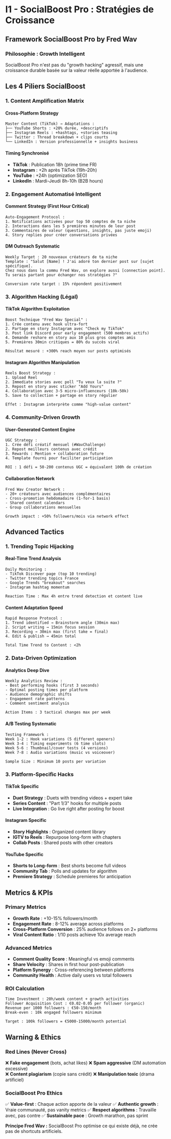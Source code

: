 # I1 - SocialBoost Pro : Stratégies de Croissance

## Framework SocialBoost Pro by Fred Wav

### Philosophie : Growth Intelligent
SocialBoost Pro n'est pas du "growth hacking" agressif, mais une croissance durable basée sur la valeur réelle apportée à l'audience.

## Les 4 Piliers SocialBoost

### 1. Content Amplification Matrix

#### Cross-Platform Strategy
```
Master Content (TikTok) → Adaptations :
├── YouTube Shorts : +20% durée, +descriptifs
├── Instagram Reels : +hashtags, +stories teasing
├── Twitter : Thread breakdown + clips courts
└── LinkedIn : Version professionnelle + insights business
```

#### Timing Synchronisé
- **TikTok** : Publication 18h (prime time FR)
- **Instagram** : +2h après TikTok (19h-20h)
- **YouTube** : +24h (optimization SEO)
- **LinkedIn** : Mardi-Jeudi 8h-10h (B2B hours)

### 2. Engagement Automatisé Intelligent

#### Comment Strategy (First Hour Critical)
```
Auto-Engagement Protocol :
1. Notifications activées pour top 50 comptes de ta niche
2. Interactions dans les 5 premières minutes de leur post
3. Commentaires de valeur (questions, insights, pas juste emoji)
4. Story replies pour créer conversations privées
```

#### DM Outreach Systematic
```
Weekly Target : 20 nouveaux créateurs de ta niche
Template : "Salut [Name] ! J'ai adoré ton dernier post sur [sujet spécifique]. 
Chez nous dans la commu Fred Wav, on explore aussi [connection point]. 
Tu serais partant pour échanger nos stratégies ?"

Conversion rate target : 15% répondent positivement
```

### 3. Algorithm Hacking (Légal)

#### TikTok Algorithm Exploitation
```
Boost Technique "Fred Wav Special" :
1. Crée contenu avec hook ultra-fort
2. Partage en story Instagram avec "Check my TikTok"
3. Post link Discord pour early engagement (500 membres actifs)
4. Demande reshare en story aux 10 plus gros comptes amis
5. Premières 30min critiques = 80% du succès viral

Résultat mesuré : +300% reach moyen sur posts optimisés
```

#### Instagram Algorithm Manipulation
```
Reels Boost Strategy :
1. Upload Reel
2. Immediate stories avec poll "Tu veux la suite ?"
3. Repost en story avec sticker "Add Yours"
4. Collaboration avec 3-5 micro-influenceurs (10k-50k)
5. Save to collection + partage en story régulier

Effet : Instagram interprète comme "high-value content"
```

### 4. Community-Driven Growth

#### User-Generated Content Engine
```
UGC Strategy :
1. Crée défi créatif mensuel (#WavChallenge)
2. Repost meilleurs contenus avec crédit
3. Rewards : Mention + collaboration future
4. Template fourni pour faciliter participation

ROI : 1 défi = 50-200 contenus UGC = équivalent 100h de création
```

#### Collaboration Network
```
Fred Wav Creator Network :
- 20+ créateurs avec audiences complémentaires
- Cross-promotion hebdomadaire (1-for-1 basis)
- Shared content calendars
- Group collaborations mensuelles

Growth impact : +50% followers/mois via network effect
```

## Advanced Tactics

### 1. Trending Topic Hijacking

#### Real-Time Trend Analysis
```
Daily Monitoring :
- TikTok Discover page (top 10 trending)
- Twitter trending topics France
- Google Trends "breakout" searches
- Instagram hashtag momentum

Reaction Time : Max 4h entre trend detection et content live
```

#### Content Adaptation Speed
```
Rapid Response Protocol :
1. Trend identified → Brainstorm angle (30min max)
2. Script writing → 15min focus session
3. Recording → 30min max (first take = final)
4. Edit & publish → 45min total

Total Time Trend to Content : <2h
```

### 2. Data-Driven Optimization

#### Analytics Deep Dive
```
Weekly Analytics Review :
- Best performing hooks (first 3 seconds)
- Optimal posting times per platform
- Audience demographic shifts
- Engagement rate patterns
- Comment sentiment analysis

Action Items : 3 tactical changes max per week
```

#### A/B Testing Systematic
```
Testing Framework :
Week 1-2 : Hook variations (5 different openers)
Week 3-4 : Timing experiments (6 time slots)
Week 5-6 : Thumbnail/cover tests (4 versions)
Week 7-8 : Audio variations (music vs voiceover)

Sample Size : Minimum 10 posts per variation
```

### 3. Platform-Specific Hacks

#### TikTok Specific
- **Duet Strategy** : Duets with trending videos + expert take
- **Series Content** : "Part 1/3" hooks for multiple posts
- **Live Integration** : Go live right after posting for boost

#### Instagram Specific  
- **Story Highlights** : Organized content library
- **IGTV to Reels** : Repurpose long-form with chapters
- **Collab Posts** : Shared posts with other creators

#### YouTube Specific
- **Shorts to Long-form** : Best shorts become full videos
- **Community Tab** : Polls and updates for algorithm
- **Premiere Strategy** : Schedule premieres for anticipation

## Metrics & KPIs

### Primary Metrics
- **Growth Rate** : +10-15% followers/month
- **Engagement Rate** : 8-12% average across platforms
- **Cross-Platform Conversion** : 25% audience follows on 2+ platforms
- **Viral Content Ratio** : 1/10 posts achieve 10x average reach

### Advanced Metrics
- **Comment Quality Score** : Meaningful vs emoji comments
- **Share Velocity** : Shares in first hour post-publication
- **Platform Synergy** : Cross-referencing between platforms
- **Community Health** : Active daily users vs total followers

### ROI Calculation
```
Time Investment : 20h/week content + growth activities
Follower Acquisition Cost : €0.02-0.05 per follower (organic)
Revenue per 1000 followers : €50-150/month
Break-even : 10k engaged followers minimum

Target : 100k followers = €5000-15000/month potential
```

## Warning & Ethics

### Red Lines (Never Cross)
❌ **Fake engagement** (bots, achat likes)
❌ **Spam aggressive** (DM automation excessive)  
❌ **Content plagiarism** (copie sans crédit)
❌ **Manipulation toxic** (drama artificiel)

### SocialBoost Pro Ethics
✅ **Value-first** : Chaque action apporte de la valeur
✅ **Authentic growth** : Vraie communauté, pas vanity metrics
✅ **Respect algorithms** : Travaille avec, pas contre
✅ **Sustainable pace** : Growth marathon, pas sprint

**Principe Fred Wav :** SocialBoost Pro optimise ce qui existe déjà, ne crée pas de shortcuts artificiels.